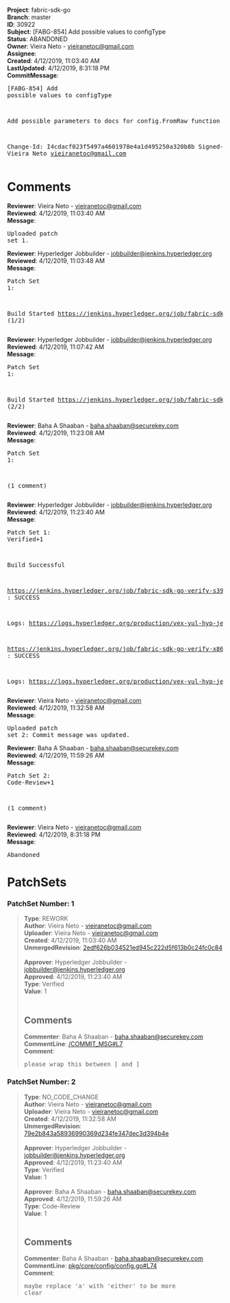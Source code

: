 <strong>Project</strong>: fabric-sdk-go<br><strong>Branch</strong>: master<br><strong>ID</strong>: 30922<br><strong>Subject</strong>: [FABG-854] Add possible values to configType<br><strong>Status</strong>: ABANDONED<br><strong>Owner</strong>: Vieira Neto - vieiranetoc@gmail.com<br><strong>Assignee</strong>:<br><strong>Created</strong>: 4/12/2019, 11:03:40 AM<br><strong>LastUpdated</strong>: 4/12/2019, 8:31:18 PM<br><strong>CommitMessage</strong>:<br><pre>[FABG-854] Add possible values to configType

Add possible parameters to docs for config.FromRaw function

Change-Id: I4cdacf023f5497a4601978e4a1d495250a320b8b
Signed-off-by: Vieira Neto <vieiranetoc@gmail.com>
</pre><h1>Comments</h1><strong>Reviewer</strong>: Vieira Neto - vieiranetoc@gmail.com<br><strong>Reviewed</strong>: 4/12/2019, 11:03:40 AM<br><strong>Message</strong>: <pre>Uploaded patch set 1.</pre><strong>Reviewer</strong>: Hyperledger Jobbuilder - jobbuilder@jenkins.hyperledger.org<br><strong>Reviewed</strong>: 4/12/2019, 11:03:48 AM<br><strong>Message</strong>: <pre>Patch Set 1:

Build Started https://jenkins.hyperledger.org/job/fabric-sdk-go-verify-s390x/152/ (1/2)</pre><strong>Reviewer</strong>: Hyperledger Jobbuilder - jobbuilder@jenkins.hyperledger.org<br><strong>Reviewed</strong>: 4/12/2019, 11:07:42 AM<br><strong>Message</strong>: <pre>Patch Set 1:

Build Started https://jenkins.hyperledger.org/job/fabric-sdk-go-verify-x86_64/113/ (2/2)</pre><strong>Reviewer</strong>: Baha A Shaaban - baha.shaaban@securekey.com<br><strong>Reviewed</strong>: 4/12/2019, 11:23:08 AM<br><strong>Message</strong>: <pre>Patch Set 1:

(1 comment)</pre><strong>Reviewer</strong>: Hyperledger Jobbuilder - jobbuilder@jenkins.hyperledger.org<br><strong>Reviewed</strong>: 4/12/2019, 11:23:40 AM<br><strong>Message</strong>: <pre>Patch Set 1: Verified+1

Build Successful 

https://jenkins.hyperledger.org/job/fabric-sdk-go-verify-s390x/152/ : SUCCESS

Logs: https://logs.hyperledger.org/production/vex-yul-hyp-jenkins-3/fabric-sdk-go-verify-s390x/152

https://jenkins.hyperledger.org/job/fabric-sdk-go-verify-x86_64/113/ : SUCCESS

Logs: https://logs.hyperledger.org/production/vex-yul-hyp-jenkins-3/fabric-sdk-go-verify-x86_64/113</pre><strong>Reviewer</strong>: Vieira Neto - vieiranetoc@gmail.com<br><strong>Reviewed</strong>: 4/12/2019, 11:32:58 AM<br><strong>Message</strong>: <pre>Uploaded patch set 2: Commit message was updated.</pre><strong>Reviewer</strong>: Baha A Shaaban - baha.shaaban@securekey.com<br><strong>Reviewed</strong>: 4/12/2019, 11:59:26 AM<br><strong>Message</strong>: <pre>Patch Set 2: Code-Review+1

(1 comment)</pre><strong>Reviewer</strong>: Vieira Neto - vieiranetoc@gmail.com<br><strong>Reviewed</strong>: 4/12/2019, 8:31:18 PM<br><strong>Message</strong>: <pre>Abandoned</pre><h1>PatchSets</h1><h3>PatchSet Number: 1</h3><blockquote><strong>Type</strong>: REWORK<br><strong>Author</strong>: Vieira Neto - vieiranetoc@gmail.com<br><strong>Uploader</strong>: Vieira Neto - vieiranetoc@gmail.com<br><strong>Created</strong>: 4/12/2019, 11:03:40 AM<br><strong>UnmergedRevision</strong>: [2edf626b034521ed945c222d5f613b0c24fc0c84](https://github.com/hyperledger-gerrit-archive/fabric-sdk-go/commit/2edf626b034521ed945c222d5f613b0c24fc0c84)<br><br><strong>Approver</strong>: Hyperledger Jobbuilder - jobbuilder@jenkins.hyperledger.org<br><strong>Approved</strong>: 4/12/2019, 11:23:40 AM<br><strong>Type</strong>: Verified<br><strong>Value</strong>: 1<br><br><h2>Comments</h2><strong>Commenter</strong>: Baha A Shaaban - baha.shaaban@securekey.com<br><strong>CommentLine</strong>: [/COMMIT_MSG#L7](https://github.com/hyperledger-gerrit-archive/fabric-sdk-go/blob/2edf626b034521ed945c222d5f613b0c24fc0c84//COMMIT_MSG#L7)<br><strong>Comment</strong>: <pre>please wrap this between [ and ]</pre></blockquote><h3>PatchSet Number: 2</h3><blockquote><strong>Type</strong>: NO_CODE_CHANGE<br><strong>Author</strong>: Vieira Neto - vieiranetoc@gmail.com<br><strong>Uploader</strong>: Vieira Neto - vieiranetoc@gmail.com<br><strong>Created</strong>: 4/12/2019, 11:32:58 AM<br><strong>UnmergedRevision</strong>: [79e2b843a58936990369d234fe347dec3d394b4e](https://github.com/hyperledger-gerrit-archive/fabric-sdk-go/commit/79e2b843a58936990369d234fe347dec3d394b4e)<br><br><strong>Approver</strong>: Hyperledger Jobbuilder - jobbuilder@jenkins.hyperledger.org<br><strong>Approved</strong>: 4/12/2019, 11:23:40 AM<br><strong>Type</strong>: Verified<br><strong>Value</strong>: 1<br><br><strong>Approver</strong>: Baha A Shaaban - baha.shaaban@securekey.com<br><strong>Approved</strong>: 4/12/2019, 11:59:26 AM<br><strong>Type</strong>: Code-Review<br><strong>Value</strong>: 1<br><br><h2>Comments</h2><strong>Commenter</strong>: Baha A Shaaban - baha.shaaban@securekey.com<br><strong>CommentLine</strong>: [pkg/core/config/config.go#L74](https://github.com/hyperledger-gerrit-archive/fabric-sdk-go/blob/79e2b843a58936990369d234fe347dec3d394b4e/pkg/core/config/config.go#L74)<br><strong>Comment</strong>: <pre>maybe replace 'a' with 'either' to be more clear</pre></blockquote>